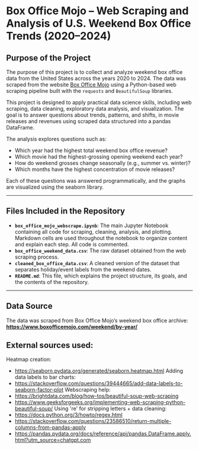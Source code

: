 # Box Office Mojo – Web Scraping and Analysis of U.S. Weekend Box Office Trends (2020–2024)

## Purpose of the Project

The purpose of this project is to collect and analyze weekend box office data from the United States across the years 2020 to 2024. The data was scraped from the website [Box Office Mojo](https://www.boxofficemojo.com/weekend/by-year/) using a Python-based web scraping pipeline built with the `requests` and `BeautifulSoup` libraries.

This project is designed to apply practical data science skills, including web scraping, data cleaning, exploratory data analysis, and visualization. The goal is to answer questions about trends, patterns, and shifts, in movie releases and revenues using scraped data structured into a pandas DataFrame.

The analysis explores questions such as:
- Which year had the highest total weekend box office revenue?
- Which movie had the highest-grossing opening weekend each year?
- How do weekend grosses change seasonally (e.g., summer vs. winter)?
- Which months have the highest concentration of movie releases?

Each of these questions was answered programmatically, and the graphs are visualized using the seaborn library.

---

## Files Included in the Repository

- **`box_office_mojo_webscrape.ipynb`**: The main Jupyter Notebook containing all code for scraping, cleaning, analysis, and plotting. Markdown cells are used throughout the notebook to organize content and explain each step. All code is commented.
- **`box_office_weekend_data.csv`**: The raw dataset obtained from the web scraping process.
- **`cleaned_box_office_data.csv`**: A cleaned version of the dataset that separates holiday/event labels from the weekend dates.
- **`README.md`**: This file, which explains the project structure, its goals, and the contents of the repository.

---

## Data Source

The data was scraped from Box Office Mojo’s weekend box office archive:  
**https://www.boxofficemojo.com/weekend/by-year/**

## External sources used: 
Heatmap creation: 
- https://seaborn.pydata.org/generated/seaborn.heatmap.html
Adding data labels to bar charts:
- https://stackoverflow.com/questions/39444665/add-data-labels-to-seaborn-factor-plot
Webscraping help:
- https://brightdata.com/blog/how-tos/beautiful-soup-web-scraping
- https://www.geeksforgeeks.org/implementing-web-scraping-python-beautiful-soup/
Using 're' for stripping letters + data cleaning:
- https://docs.python.org/3/howto/regex.html
- https://stackoverflow.com/questions/23586510/return-multiple-columns-from-pandas-apply
- https://pandas.pydata.org/docs/reference/api/pandas.DataFrame.apply.html?utm_source=chatgpt.com


